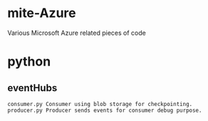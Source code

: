 # mite-Azure
Various Microsoft Azure related pieces of code 

# python
  ## eventHubs
	consumer.py Consumer using blob storage for checkpointing.
	producer.py Producer sends events for consumer debug purpose.